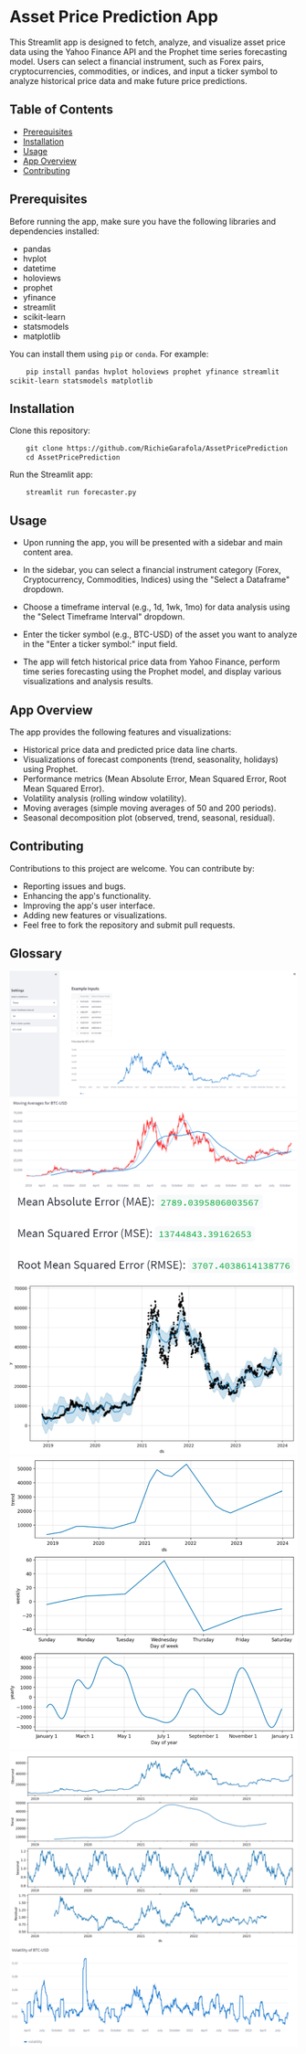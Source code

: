 # Asset Price Prediction App

This Streamlit app is designed to fetch, analyze, and visualize asset price data using the Yahoo Finance API and the Prophet time series forecasting model. Users can select a financial instrument, such as Forex pairs, cryptocurrencies, commodities, or indices, and input a ticker symbol to analyze historical price data and make future price predictions.

## Table of Contents

- [Prerequisites](#prerequisites)
- [Installation](#installation)
- [Usage](#usage)
- [App Overview](#app-overview)
- [Contributing](#contributing)

## Prerequisites

Before running the app, make sure you have the following libraries and dependencies installed:

- pandas
- hvplot
- datetime
- holoviews
- prophet
- yfinance
- streamlit
- scikit-learn
- statsmodels
- matplotlib

You can install them using `pip` or `conda`. For example:

        pip install pandas hvplot holoviews prophet yfinance streamlit scikit-learn statsmodels matplotlib

## Installation

Clone this repository:

        git clone https://github.com/RichieGarafola/AssetPricePrediction
        cd AssetPricePrediction

Run the Streamlit app:

        streamlit run forecaster.py
        

## Usage
- Upon running the app, you will be presented with a sidebar and main content area.

- In the sidebar, you can select a financial instrument category (Forex, Cryptocurrency, Commodities, Indices) using the "Select a Dataframe" dropdown.

- Choose a timeframe interval (e.g., 1d, 1wk, 1mo) for data analysis using the "Select Timeframe Interval" dropdown.

- Enter the ticker symbol (e.g., BTC-USD) of the asset you want to analyze in the "Enter a ticker symbol:" input field.

- The app will fetch historical price data from Yahoo Finance, perform time series forecasting using the Prophet model, and display various visualizations and analysis results.

## App Overview

The app provides the following features and visualizations:

- Historical price data and predicted price data line charts.
- Visualizations of forecast components (trend, seasonality, holidays) using Prophet.
- Performance metrics (Mean Absolute Error, Mean Squared Error, Root Mean Squared Error).
- Volatility analysis (rolling window volatility).
- Moving averages (simple moving averages of 50 and 200 periods).
- Seasonal decomposition plot (observed, trend, seasonal, residual).

## Contributing

Contributions to this project are welcome. You can contribute by:

- Reporting issues and bugs.
- Enhancing the app's functionality.
- Improving the app's user interface.
- Adding new features or visualizations.
- Feel free to fork the repository and submit pull requests.

## Glossary

![](./Images/home.png)
![](./Images/ma.png)
![](./Images/mse.png)
![](./Images/prophet.png)
![](./Images/prophet2.png)
![](./Images/seasonalTendencies.png)
![](./Images/volatility.png)